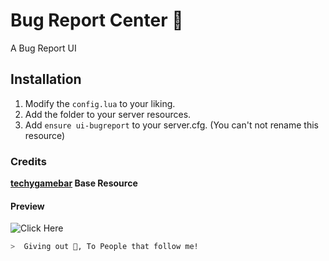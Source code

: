 # Bug Report Center 🎉
A Bug Report UI

## Installation

1) Modify the `config.lua` to your liking.
2) Add the folder to your server resources.
3) Add `ensure ui-bugreport` to your server.cfg. (You can't not rename this resource)

### Credits
**[techygamebar](https://github.com/techygamebar/standalone-ui-bugreport) Base Resource**

#### Preview 
![Click Here](https://streamable.com/8j5fjn)


```zsh
>  Giving out 🍪, To People that follow me!
```
